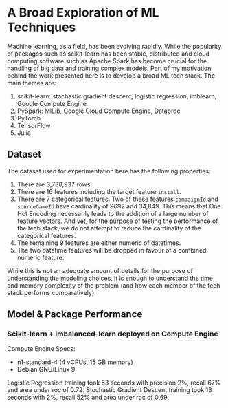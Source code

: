 # A Broad Exploration of ML Techniques
Machine learning, as a field, has been evolving rapidly. While the popularity of packages such as scikit-learn has been stable, distributed and cloud computing software such as Apache Spark has become crucial for the handling of big data and training complex models. Part of my motivation behind the work presented here is to develop a broad ML tech stack. The main themes are:

1. scikit-learn: stochastic gradient descent, logistic regression, imblearn, Google Compute Engine
2. PySpark: MlLib, Google Cloud Compute Engine, Dataproc
3. PyTorch
4. TensorFlow
5. Julia 

## Dataset
The dataset used for experimentation here has the following properties:
1. There are 3,738,937 rows.
2. There are 16 features including the target feature `install`. 
3. There are 7 categorical features. Two of these features `campaignId` and
`sourceGameId` have cardinality of 9692 and 34,849. This means that One Hot
Encoding necessarily leads to the addition of a large number of feature
vectors. And yet, for the purpose of testing the performance of the tech
stack, we do not attempt to reduce the cardinality of the categorical
features.
4. The remaining 9 features are either numeric of datetimes.
5. The two datetime features will be dropped in favour of a combined numeric
feature.

While this is not an adequate amount of details for the purpose of
understanding the modeling choices, it is enough to understand the time and
memory complexity of the problem (and how each member of the tech stack
performs comparatively).  
    

## Model & Package Performance
### Scikit-learn + Imbalanced-learn deployed on Compute Engine
Compute Engine Specs:
- n1-standard-4 (4 vCPUs, 15 GB memory) 
- Debian GNU/Linux 9

Logistic Regression training took 53 seconds with precision 2%, recall 67% and area under roc of 0.72.
Stochastic Gradient Descent training took 13 seconds with 2%, recall 52% and area under roc of 0.69.

